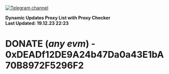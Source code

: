 [![Telegram channel](https://img.shields.io/endpoint?url=https://runkit.io/damiankrawczyk/telegram-badge/branches/master?url=https://t.me/n4z4v0d)](https://t.me/n4z4v0d) 

**Dynamic Updates Proxy List with Proxy Checker**  
**Last Updated: 19.12.23 22:23**

# DONATE (_any evm_) - 0xDEADf12DE9A24b47Da0a43E1bA70B8972F5296F2
